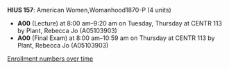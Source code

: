 **HIUS 157**: American Women,Womanhood1870-P (4 units)

- **A00** (Lecture) at 8:00 am–9:20 am on Tuesday, Thursday at CENTR 113 by Plant, Rebecca Jo (A05103903)
- **A00** (Final Exam) at 8:00 am–10:59 am on Thursday at CENTR 113 by Plant, Rebecca Jo (A05103903)

[Enrollment numbers over time](./HIUS157.tsv)

